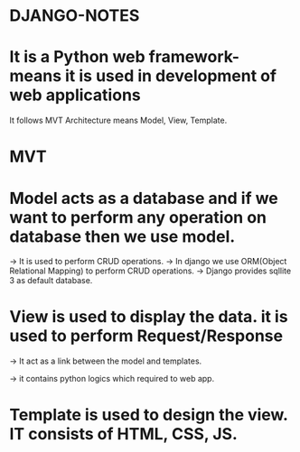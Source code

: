 # DJANGO-NOTES

# It is a Python web framework- means it is used in development of web applications

It follows MVT Architecture means  Model, View, Template.

# MVT

# Model acts as a database and if we want to perform any operation on database then we use model. 
-> It is used to perform CRUD operations.
-> In django we use ORM(Object Relational Mapping) to perform CRUD  operations.
-> Django provides sqllite 3 as default database.


# View is used to display the data. it is used to perform Request/Response 

-> It act as a link between the model and templates.

-> it contains python logics which required to web app.

# Template is used to design the view. IT consists of HTML, CSS, JS.

